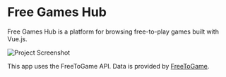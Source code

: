 # Free Games Hub

Free Games Hub is a platform for browsing free-to-play games built with Vue.js.

![Project Screenshot](https://github.com/mertbag96/free-games-hub/tree/main/public/project.JPG)

This app uses the FreeToGame API. Data is provided by [FreeToGame](https://freetogame.com).
